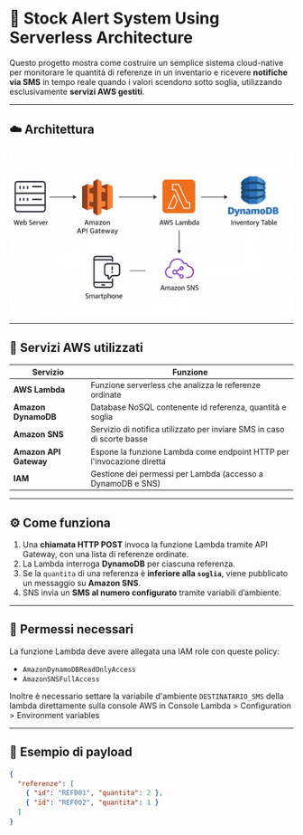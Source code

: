 # 📡 Stock Alert System Using Serverless Architecture

Questo progetto mostra come costruire un semplice sistema cloud-native per monitorare le quantità di referenze in un inventario e ricevere **notifiche via SMS** in tempo reale 
quando i valori scendono sotto soglia, utilizzando esclusivamente **servizi AWS gestiti**.

---

## ☁️ Architettura
![Architettura](https://github.com/alessaless/Stock-Alert-System-Using-Serverless-Architecture/blob/master/architecture/architecture.png?raw=true)



---

## 🔧 Servizi AWS utilizzati

| Servizio         | Funzione                                                                 |
|------------------|--------------------------------------------------------------------------|
| **AWS Lambda**   | Funzione serverless che analizza le referenze ordinate                   |
| **Amazon DynamoDB** | Database NoSQL contenente id referenza, quantità e soglia                 |
| **Amazon SNS**   | Servizio di notifica utilizzato per inviare SMS in caso di scorte basse  |
| **Amazon API Gateway** | Espone la funzione Lambda come endpoint HTTP per l'invocazione diretta     |
| **IAM**          | Gestione dei permessi per Lambda (accesso a DynamoDB e SNS)              |

---

## ⚙️ Come funziona

1. Una **chiamata HTTP POST** invoca la funzione Lambda tramite API Gateway, con una lista di referenze ordinate.
2. La Lambda interroga **DynamoDB** per ciascuna referenza.
3. Se la `quantita` di una referenza è **inferiore alla `soglia`**, viene pubblicato un messaggio su **Amazon SNS**.
4. SNS invia un **SMS al numero configurato** tramite variabili d’ambiente.

---

## 🔐 Permessi necessari
La funzione Lambda deve avere allegata una IAM role con queste policy:

- `AmazonDynamoDBReadOnlyAccess`
- `AmazonSNSFullAccess`

Inoltre è necessario settare la variabile d'ambiente `DESTINATARIO_SMS` della lambda direttamente sulla console AWS in Console Lambda > Configuration > Environment variables

---

## 🧪 Esempio di payload

```json
{
  "referenze": [
    { "id": "REF001", "quantita": 2 },
    { "id": "REF002", "quantita": 1 }
  ]
}
